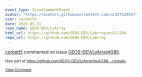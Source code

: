 ```yaml
---
event_type: IssueCommentEvent
avatar: "https://avatars.githubusercontent.com/u/32752943?"
user: corbett5
date: 2023-05-31
repo_name: GEOS-DEV/LvArray
html_url: https://github.com/GEOS-DEV/LvArray/pull/286
repo_url: https://github.com/GEOS-DEV/LvArray
---
```


<a href='https://github.com/corbett5' target='_blank'>corbett5</a> commented on issue <a href='https://github.com/GEOS-DEV/LvArray/pull/286' target='_blank'>GEOS-DEV/LvArray#286</a>.

<small>Now part of https://github.com/GEOS-DEV/LvArray/pull/288...</small>

<a href='https://github.com/GEOS-DEV/LvArray/pull/286' target='_blank'>View Comment</a>